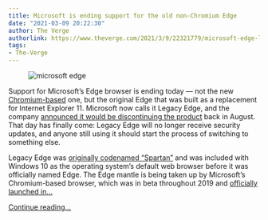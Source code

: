 ```yaml
---
title: Microsoft is ending support for the old non-Chromium Edge
date: "2021-03-09 20:22:30"
author: The Verge
authorlink: https://www.theverge.com/2021/3/9/22321779/microsoft-edge-legacy-spartan-browser-support-ended
tags:
- The-Verge
---
```

<figure>
      <img alt="microsoft edge" src="https://cdn.vox-cdn.com/thumbor/eBFmCDP3egTxXtur2-se-G-IJfE=/0x0:1020x680/1310x873/cdn.vox-cdn.com/uploads/chorus_image/image/68937630/e1.0.0.jpg" />
    </figure>

  <p id="fo0IqW">Support for Microsoft’s Edge browser is ending today — not the new <a href="https://www.theverge.com/2019/5/6/18527550/microsoft-chromium-edge-google-history-collaboration">Chromium-based</a> one, but the original Edge that was built as a replacement for Internet Explorer 11. Microsoft now calls it Legacy Edge, and the company <a href="https://techcommunity.microsoft.com/t5/microsoft-365-blog/microsoft-365-apps-say-farewell-to-internet-explorer-11-and/ba-p/1591666">announced it would be discontinuing the product</a> back in August. That day has finally come: Legacy Edge will no longer receive security updates, and anyone still using it should start the process of switching to something else. </p>
<p id="erxDYf">Legacy Edge was <a href="https://www.theverge.com/2015/1/8/7516489/windows-10-new-browser-spartan-features">originally codenamed “Spartan”</a> and was included with Windows 10 as the operating system’s default web browser before it was officially named Edge. The Edge mantle is being taken up by Microsoft’s Chromium-based browser, which was in beta throughout 2019 and <a href="https://www.theverge.com/2019/11/4/20942038/microsoft-edge-chromium-release-date-new-logo-features">officially launched in...</a></p>
  <p>
    <a href="https://www.theverge.com/2021/3/9/22321779/microsoft-edge-legacy-spartan-browser-support-ended">Continue reading&hellip;</a>
  </p>